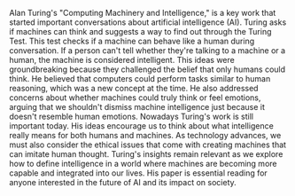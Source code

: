 Alan Turing's "Computing Machinery and Intelligence," is a key work that started important conversations about artificial intelligence (AI). Turing asks if machines can think and suggests a way to find out through the Turing Test. This test checks if a machine can behave like a human during conversation. If a person can't tell whether they're talking to a machine or a human, the machine is considered intelligent. This ideas were groundbreaking because they challenged the belief that only humans could think. He believed that computers could perform tasks similar to human reasoning, which was a new concept at the time. He also addressed concerns about whether machines could truly think or feel emotions, arguing that we shouldn't dismiss machine intelligence just because it doesn't resemble human emotions. Nowadays Turing's work is still important today. His ideas encourage us to think about what intelligence really means for both humans and machines. As technology advances, we must also consider the ethical issues that come with creating machines that can imitate human thought. Turing's insights remain relevant as we explore how to define intelligence in a world where machines are becoming more capable and integrated into our lives. His paper is essential reading for anyone interested in the future of AI and its impact on society.
